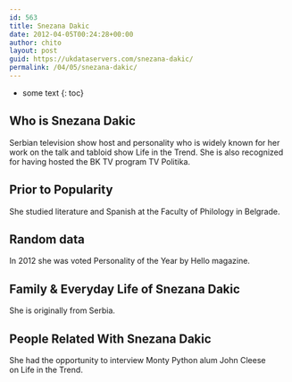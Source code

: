 ```yaml
---
id: 563
title: Snezana Dakic
date: 2012-04-05T00:24:28+00:00
author: chito
layout: post
guid: https://ukdataservers.com/snezana-dakic/
permalink: /04/05/snezana-dakic/
---
```


* some text
{: toc}
          
          
## Who is  Snezana Dakic
                  
                  
                  
Serbian television show host and personality who is widely known for her work on the talk and tabloid show Life in the Trend. She is also recognized for having hosted the BK TV program TV Politika. 
                  
                
                
                
## Prior to Popularity 
                  
                  
                  
She studied literature and Spanish at the Faculty of Philology in Belgrade. 
                  
                
                
                
## Random data 
                  
                  
                  
In 2012 she was voted Personality of the Year by Hello magazine. 
                  
                
                
                
## Family & Everyday Life of Snezana Dakic
                  
                  
                  
She is originally from Serbia. 
                  
                
                
                
## People Related With  Snezana Dakic
                  
                  
                  
She had the opportunity to interview Monty Python alum John Cleese on Life in the Trend. 
                  
                
              
            
          
          
          
    
    
  
